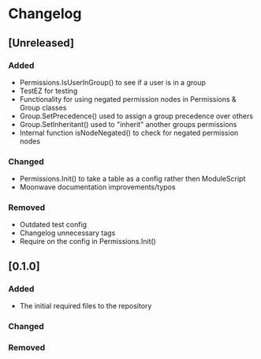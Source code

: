 # Changelog

## [Unreleased]
### Added
- Permissions.IsUserInGroup() to see if a user is in a group
- TestEZ for testing
- Functionality for using negated permission nodes in Permissions & Group classes
- Group.SetPrecedence() used to assign a group precedence over others
- Group.SetInheritant() used to "inherit" another groups permissions
- Internal function isNodeNegated() to check for negated permission nodes
### Changed
- Permissions.Init() to take a table as a config rather then ModuleScript
- Moonwave documentation improvements/typos
### Removed
- Outdated test config
- Changelog unnecessary tags
- Require on the config in Permissions.Init()
## [0.1.0]
### Added
- The initial required files to the repository
### Changed
### Removed